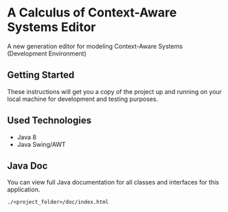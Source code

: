 # A Calculus of Context-Aware Systems Editor

A new generation editor for modeling Context-Aware Systems (Development Environment)

## Getting Started

These instructions will get you a copy of the project up and running on your local machine for development and testing purposes.

## Used Technologies

* Java 8
* Java Swing/AWT

## Java Doc

You can view full Java documentation for all classes and interfaces for this application.

`./<project_folder>/doc/index.html`

